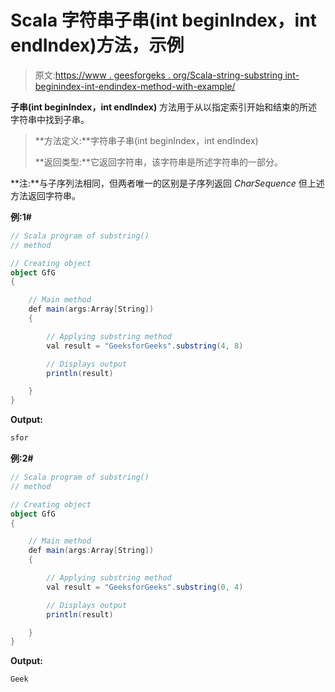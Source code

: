 # Scala 字符串子串(int beginIndex，int endIndex)方法，示例

> 原文:[https://www . geesforgeks . org/Scala-string-substring int-beginindex-int-endindex-method-with-example/](https://www.geeksforgeeks.org/scala-string-substringint-beginindex-int-endindex-method-with-example/)

**子串(int beginIndex，int endIndex)** 方法用于从以指定索引开始和结束的所述字符串中找到子串。

> **方法定义:**字符串子串(int beginIndex，int endIndex)
> 
> **返回类型:**它返回字符串，该字符串是所述字符串的一部分。

**注:**与子序列法相同，但两者唯一的区别是子序列返回 *CharSequence* 但上述方法返回字符串。

**例:1#**

```scala
// Scala program of substring()
// method

// Creating object
object GfG
{ 

    // Main method
    def main(args:Array[String])
    {

        // Applying substring method
        val result = "GeeksforGeeks".substring(4, 8)

        // Displays output
        println(result)

    }
} 
```

**Output:**

```scala
sfor

```

**例:2#**

```scala
// Scala program of substring()
// method

// Creating object
object GfG
{ 

    // Main method
    def main(args:Array[String])
    {

        // Applying substring method
        val result = "GeeksforGeeks".substring(0, 4)

        // Displays output
        println(result)

    }
} 
```

**Output:**

```scala
Geek

```